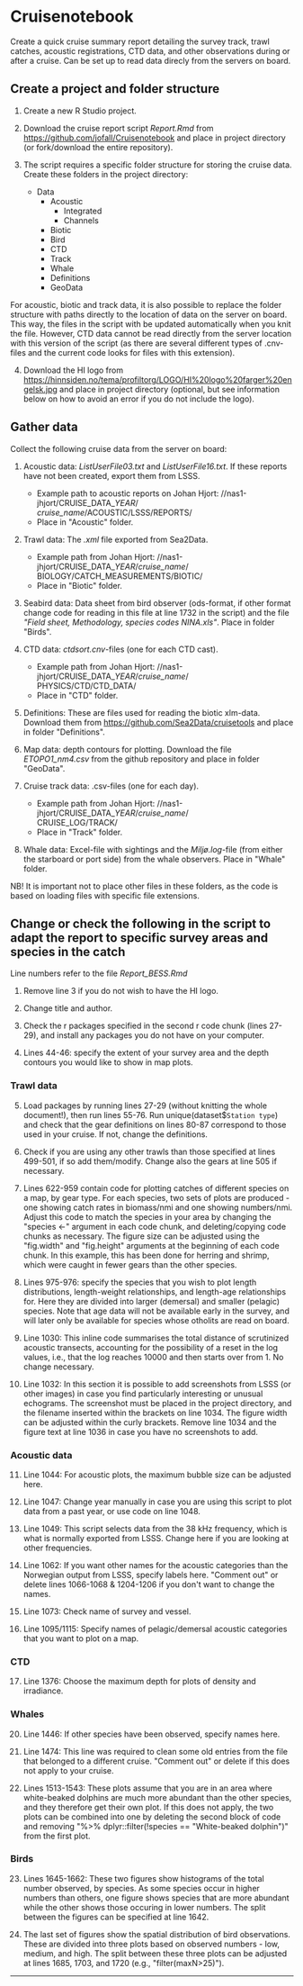 # Cruisenotebook
Create a quick cruise summary report detailing the survey track, trawl catches, acoustic registrations, CTD data, and other observations during or after a cruise. Can be set up to read data direcly from the servers on board.

## Create a project and folder structure

1. Create a new R Studio project.

2. Download the cruise report script *Report.Rmd* from https://github.com/jofall/Cruisenotebook and place in project directory (or fork/download the entire repository).

3. The script requires a specific folder structure for storing the cruise data. Create these folders in the project directory:
   + Data
      + Acoustic
         + Integrated
         + Channels
      + Biotic
      + Bird
      + CTD
      + Track
      + Whale
      + Definitions
      + GeoData
   
For acoustic, biotic and track data, it is also possible to replace the folder structure with paths directly to the location of data on the server on board. This way, the files in the script with be updated automatically when you knit the file. However, CTD data cannot be read directly from the server location with this version of the script (as there are several different types of .cnv-files and the current code looks for files with this extension).

4. Download the HI logo from https://hinnsiden.no/tema/profiltorg/LOGO/HI%20logo%20farger%20engelsk.jpg and place in project directory (optional, but see information below on how to avoid an error if you do not include the logo).

## Gather data

Collect the following cruise data from the server on board:

1. Acoustic data: *ListUserFile03.txt* and *ListUserFile16.txt*. If these reports have not been created, export them from LSSS.
   + Example path to acoustic reports on Johan Hjort: //nas1-jhjort/CRUISE_DATA_*YEAR*/  
   *cruise_name*/ACOUSTIC/LSSS/REPORTS/
   + Place in "Acoustic" folder.

2. Trawl data: The *.xml* file exported from Sea2Data. 
   + Example path from Johan Hjort: //nas1-jhjort/CRUISE_DATA_*YEAR*/*cruise_name*/  
   BIOLOGY/CATCH_MEASUREMENTS/BIOTIC/
   + Place in "Biotic" folder.

3. Seabird data: Data sheet from bird observer (ods-format, if other format change code for reading in this file at line 1732 in the script) and the file *"Field sheet, Methodology, species codes NINA.xls"*. Place in folder "Birds".

4. CTD data: *ctdsort.cnv*-files (one for each CTD cast).
   + Example path from Johan Hjort: //nas1-jhjort/CRUISE_DATA_*YEAR*/*cruise_name*/  
   PHYSICS/CTD/CTD_DATA/
   + Place in "CTD" folder.

5. Definitions: These are files used for reading the biotic xlm-data. Download them from https://github.com/Sea2Data/cruisetools and place in folder "Definitions".

6. Map data: depth contours for plotting. Download the file *ETOPO1_nm4.csv* from the github repository and place in folder "GeoData".

7. Cruise track data: .csv-files (one for each day).
   + Example path from Johan Hjort:
   //nas1-jhjort/CRUISE_DATA_*YEAR*/*cruise_name*/  
   CRUISE_LOG/TRACK/
   + Place in "Track" folder.

8. Whale data: Excel-file with sightings and the *Miljø.log*-file (from either the starboard or port side) from the whale observers. Place in "Whale" folder.

NB! It is important not to place other files in these folders, as the code is based on loading files with specific file extensions.

## Change or check the following in the script to adapt the report to specific survey areas and species in the catch

Line numbers refer to the file *Report_BESS.Rmd*

1. Remove line 3 if you do not wish to have the HI logo.

2. Change title and author.

3. Check the r packages specified in the second r code chunk (lines 27-29), and install any packages you do not have on your computer.

4. Lines 44-46: specify the extent of your survey area and the depth contours you would like to show in map plots.

### Trawl data

5. Load packages by running lines 27-29 (without knitting the whole document!), then run lines 55-76. Run unique(dataset$`Station type`) and check that the gear definitions on lines 80-87 correspond to those used in your cruise. If not, change the definitions.

6. Check if you are using any other trawls than those specified at lines 499-501, if so add them/modify. Change also the gears at line 505 if necessary.

7. Lines 622-959 contain code for plotting catches of different species on a map, by gear type. For each species, two sets of plots are produced - one showing catch rates in biomass/nmi and one showing numbers/nmi. Adjust this code to match the species in your area by changing the "species <-" argument in each code chunk, and deleting/copying code chunks as necessary. The figure size can be adjusted using the "fig.width" and "fig.height" arguments at the beginning of each code chunk. In this example, this has been done for herring and shrimp, which were caught in fewer gears than the other species.

8. Lines 975-976: specify the species that you wish to plot length distributions, length-weight relationships, and length-age relationships for. Here they are divided into larger (demersal) and smaller (pelagic) species. Note that age data will not be available early in the survey, and will later only be available for species whose otholits are read on board.

9. Line 1030: This inline code summarises the total distance of scrutinized acoustic transects, accounting for the possibility of a reset in the log values, i.e., that the log reaches 10000 and then starts over from 1. No change necessary.

10. Line 1032: In this section it is possible to add screenshots from LSSS (or other images) in case you find particularly interesting or unusual echograms. The screenshot must be placed in the project directory, and the filename inserted within the brackets on line 1034. The figure width can be adjusted within the curly brackets. Remove line 1034 and the figure text at line 1036 in case you have no screenshots to add.

### Acoustic data

11. Line 1044: For acoustic plots, the maximum bubble size can be adjusted here.

12. Line 1047: Change year manually in case you are using this script to plot data from a past year, or use code on line 1048.

13. Line 1049: This script selects data from the 38 kHz frequency, which is what is normally exported from LSSS. Change here if you are looking at other frequencies.

14. Line 1062: If you want other names for the acoustic categories than the Norwegian output from LSSS, specify labels here. "Comment out" or delete lines 1066-1068 & 1204-1206 if you don't want to change the names.

15. Line 1073: Check name of survey and vessel.

16. Line 1095/1115: Specify names of pelagic/demersal acoustic categories that you want to plot on a map.

### CTD

17. Line 1376: Choose the maximum depth for plots of density and irradiance.

### Whales

20. Line 1446: If other species have been observed, specify names here. 

21. Line 1474: This line was required to clean some old entries from the file that belonged to a different cruise. "Comment out" or delete if this does not apply to your cruise.

22. Lines 1513-1543: These plots assume that you are in an area where white-beaked dolphins are much more abundant than the other species, and they therefore get their own plot. If this does not apply, the two plots can be combined into one by deleting the second block of code and removing "%>% dplyr::filter(!species == "White-beaked dolphin")" from the first plot.

### Birds

23. Lines 1645-1662: These two figures show histograms of the total number observed, by species. As some species occur in higher numbers than others, one figure shows species that are more abundant while the other shows those occuring in lower numbers. The split between the figures can be specified at line 1642.

24. The last set of figures show the spatial distribution of bird observations. These are divided into three plots based on observed numbers - low, medium, and high. The split between these three plots can be adjusted at lines 1685, 1703, and 1720 (e.g., "filter(maxN>25)").


---